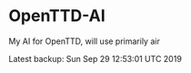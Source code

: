# OpenTTD-AI
My AI for OpenTTD, will use primarily air

Latest backup: Sun Sep 29 12:53:01 UTC 2019
